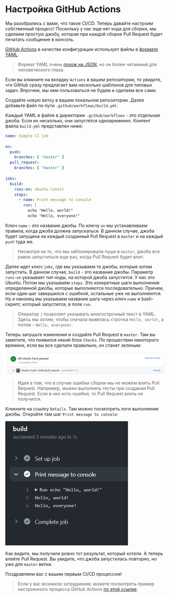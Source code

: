 # Настройка GitHub Actions

Мы разобрались с вами, что такое CI/CD. Теперь давайте настроим собственный процесс!
Поскольку у нас еще нет кода для сборки, мы сделаем простую джобу, которая при каждой сборке Pull Request
будет печатать сообщение в консоль.

[GitHub Actions](https://docs.github.com/en/actions) в качестве конфигурации использует файлы в [формате YAML](https://www.redhat.com/en/topics/automation/what-is-yaml).

> Формат YAML очень [похож на JSON](https://www.w3schools.com/whatis/whatis_json.asp), но он более читаемый для человеческого глаза.

Если вы кликните на вкладку `Actions` в вашем репозитории, то увидите, что GitHub сразу предлагает вам несколько шаблонов для типовых задач.
Впрочем, мы ими пользоваться не будем и сделаем все сами.

Создайте новую ветку в вашем локальном репозитории. Далее добавьте файл по пути `.github/workflows/build.yml`.

Каждый YAML в файле в директории `.github/workflows` - это отдельная джоба. Если их несколько, они запустятся одновременно.
Контент файла `build.yml` представлен ниже:

```yaml
name: Simple CI job

on:
  push:
    branches: [ "master" ]
  pull_request:
    branches: [ "master" ]

jobs:
  build:
    runs-on: ubuntu-latest
    steps:
      - name: Print message to console
        run: |
          echo "Hello, world!"
          echo "Hello, everyone!"
```

Ключ `name` - это название джобы. По ключу `on` мы устанавливаем правила, когда джоба должна запускаться.
В данном случае, джоба будет запущена на каждый созданный Pull Request в `master` и на каждый `push` туда же.

> Несмотря на то, что мы заблокировали пуши в `master`, джоба все равно запуститься еще раз, когда Pull Request будет влит.

Далее идет ключ `jobs`, где мы указываем те джобы, которые хотим запустить. В данном случае, `build` - это название джобы.
Параметр `runs-on` указывает тип ноды, на которой джоба запустится. У нас это Ubuntu.
Потом мы указываем `steps`. Это конкретные шаги выполнения определенной джобы, которые выполняются последовательно.
Причем, если один шаг завершился с ошибкой, остальные уже не выполняются.
Ну и наконец мы указываем название шага через ключ `name` и bash-скрипт, который запустится, в поле `run`.

> Оператор `|` позволяет указывать многострочный текст в YAML.
> Здесь мы хотим, чтобы сначала вывелась строчка `Hello, world!`, а потом - `Hello, everyone!`.

Теперь запушьте изменения и создайте Pull Request в `master`. Там вы заметите, что появился некий блок `Checks`.
По прошествии некоторого времени, если вы все сделали правильно, он станет зеленым:

![github actions example](images/github-actions-example.png)

> Идея в том, что в случае ошибки сборки мы не можем влить Pull Request. Например, можно выполнять тесты при создании Pull Request.
> Если в них есть ошибки, то Pull Request влить не получится.

Кликните на ссылку `Details`. Там можно посмотреть логи выполнения джобы. Откройте там шаг `Print message to console`:

![github actions logs](images/github-actions-logs.png)

Как видите, мы получили ровно тот результат, который хотели. А теперь влейте Pull Request.
Вы увидите, что джоба запустилась повторно, но уже для `master` ветки.

Поздравляем вас с вашим первым CI/CD процессом!

> Если у вас возникли затруднения, можете посмотреть пример настроенного процесса
> GitHub Actions [по этой ссылке](https://github.com/SimonHarmonicMinor/git_intro).